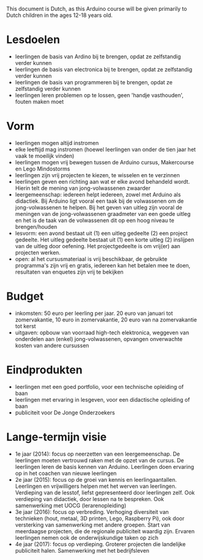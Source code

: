 This document is Dutch, as this Arduino course will be given primarily to Dutch children in the ages 12-18 years old.

# Lesdoelen
 - leerlingen de basis van Ardino bij te brengen, opdat ze zelfstandig verder kunnen
 - leerlingen de basis van electronica bij te brengen, opdat ze zelfstandig verder kunnen
 - leerlingen de basis van programmeren bij te brengen, opdat ze zelfstandig verder kunnen
 - leerlingen leren problemen op te lossen, geen 'handje vasthouden', fouten maken moet

# Vorm
 - leerlingen mogen altijd instromen
 - elke leeftijd mag instromen (hoewel leerlingen van onder de tien jaar het vaak te moeilijk vinden)
 - leerlingen mogen vrij bewegen tussen de Arduino cursus, Makercourse en Lego Mindostorms
 - leerlingen zijn vrij projecten te kiezen, te wisselen en te verzinnen
 - leerlingen geven een richting aan wat er elke avond behandeld wordt. Hierin telt de mening van jong-volwassenen zwaarder
 - leergemeenschap: iedereen helpt iedereen, zowel met Arduino als didactiek. Bij Arduino ligt vooral een taak bij de volwassenen om de jong-volwassenen te helpen. Bij het geven van uitleg zijn vooral de meningen van de jong-volwassenen graadmeter van een goede uitleg en het is de taak van de volwassenen dit op een hoog niveau te brengen/houden 
 - lesvorm: een avond bestaat uit (1) een uitleg gedeelte (2) een project gedeelte. Het uitleg gedeelte bestaat uit (1) een korte uitleg (2) inslijpen van de uitleg door oefening. Het projectgedeelte is om vrij(er) aan projecten werken. 
 - open: al het cursusmateriaal is vrij beschikbaar, de gebruikte programma's zijn vrij en gratis, iedereen kan het betalen mee te doen, resultaten van enquetes zijn vrij te bekijken

# Budget
 - inkomsten: 50 euro per leerling per jaar. 20 euro van januari tot zomervakantie, 10 euro in zomervakantie, 20 euro van na zomervakantie tot kerst 
 - uitgaven: opbouw van voorraad high-tech elektronica, weggeven van onderdelen aan (enkel) jong-volwassenen, opvangen onverwachte kosten van andere cursussen

# Eindprodukten
 - leerlingen met een goed portfolio, voor een technische opleiding of baan
 - leerlingen met ervaring in lesgeven, voor een didactische opleiding of baan
 - publiciteit voor De Jonge Onderzoekers

# Lange-termijn visie
 - 1e jaar (2014): focus op neerzetten van een leergemeenschap. De leerlingen moeten vertrouwd raken met de opzet van de cursus. De leerlingen leren de basis kennen van Arduino. Leerlingen doen ervaring op in het coachen van nieuwe leerlingen 
 - 2e jaar (2015): focus op de groei van kennis en leerlingaantallen. Leerlingen en vrijwilligers helpen met het werven van leerlingen. Verdieping van de lesstof, liefst gepresenteerd door leerlingen zelf. Ook verdieping van didactiek, door lessen na te bespreken. Ook samenwerking met UOCG (lerarenopleiding)
 - 3e jaar (2016): focus op verbreding. Verhoging diversiteit van technieken (hout, metaal, 3D printen, Lego, Raspberry Pi), ook door versterking van samenwerking met andere groepen. Start van meerdaagse projecten, die de regionale publiciteit waardig zijn. Ervaren leerlingen nemen ook de onderwijskundige taken op zich
 - 4e jaar (2017): focus op verdieping. Groterer projecten die landelijke publiciteit halen. Samenwerking met het bedrijfsleven

